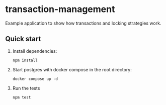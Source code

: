 # transaction-management

Example application to show how transactions and locking strategies work.

## Quick start

1. Install dependencies:
    ```shell
    npm install
    ```
2. Start postgres with docker compose in the root directory:
    ```shell
    docker compose up -d
    ```
3. Run the tests
   ```shell
   npm test
   ```
